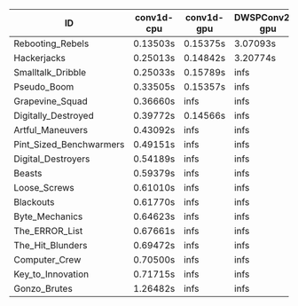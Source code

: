 |ID|conv1d-cpu|conv1d-gpu|DWSPConv2D-gpu|gemm-gpu|avg|
|-|-|-|-|-|-|
|Rebooting_Rebels|0.13503s|0.15375s|3.07093s|1.81984s|1.29488s|
|Hackerjacks|0.25013s|0.14842s|3.20774s|2.03277s|1.40977s|
|Smalltalk_Dribble|0.25033s|0.15789s|infs|2.09089s|infs|
|Pseudo_Boom|0.33505s|0.15357s|infs|4.58140s|infs|
|Grapevine_Squad|0.36660s|infs|infs|4.62273s|infs|
|Digitally_Destroyed|0.39772s|0.14566s|infs|2.72243s|infs|
|Artful_Maneuvers|0.43092s|infs|infs|4.67971s|infs|
|Pint_Sized_Benchwarmers|0.49151s|infs|infs|4.65144s|infs|
|Digital_Destroyers|0.54189s|infs|infs|4.60228s|infs|
|Beasts|0.59379s|infs|infs|4.66709s|infs|
|Loose_Screws|0.61010s|infs|infs|4.62383s|infs|
|Blackouts|0.61770s|infs|infs|4.60006s|infs|
|Byte_Mechanics|0.64623s|infs|infs|4.61154s|infs|
|The_ERROR_List|0.67661s|infs|infs|4.61328s|infs|
|The_Hit_Blunders|0.69472s|infs|infs|4.61845s|infs|
|Computer_Crew|0.70500s|infs|infs|4.58890s|infs|
|Key_to_Innovation|0.71715s|infs|infs|4.60752s|infs|
|Gonzo_Brutes|1.26482s|infs|infs|4.66318s|infs|

